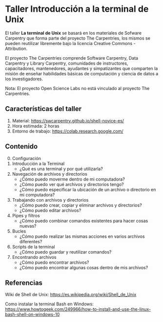 # Taller **Introducción a la terminal de Unix**

El taller **La terminal de Unix** se basará en los materiales de Sofware Carpentry que forma parte del proyecto The Carpentries, los mismos se pueden reutilizar libremente bajo la licencia Creative Commons - Attribution.

El proyecto The Carpentries comprende Software Carpentry, Data Carpentry y Library Carpentry, comunidades de instructores, capacitadores, mantenedores, ayudantes y simpatizantes que comparten la misión de enseñar habilidades básicas de computación y ciencia de datos a los investigadores.

Nota: El proyecto Open Science Labs no está vinculado al proyecto The Carpentries.

## Características del taller

1. Material: https://swcarpentry.github.io/shell-novice-es/
2. Hora estimada: 2 horas
3. Entorno de trabajo: https://colab.research.google.com/

## Contenido

0. Configuración
1. Introducción a la Terminal	
   - ¿Qué es una terminal y por qué utilizarla?
2. Navegación de archivos y directorios	
   - ¿Cómo puedo moverme dentro de mi computadora?
   - ¿Cómo puedo ver qué archivos y directorios tengo?
   - ¿Cómo puedo especificar la ubicación de un archivo o directorio en mi computadora?
3. Trabajando con archivos y directorios	
   - ¿Cómo puedo crear, copiar y eliminar archivos y directorios?
   - ¿Cómo puedo editar archivos?
4. Pipes y filtros	
   - ¿Cómo puedo combinar comandos existentes para hacer cosas nuevas?
5. Bucles	
   - ¿Cómo puedo realizar las mismas acciones en varios archivos diferentes?
6. Scripts de la terminal	
   - ¿Cómo puedo guardar y reutilizar comandos?
7. Encontrando archivos	
   - ¿Cómo puedo encontrar archivos?
   - ¿Cómo puedo encontrar algunas cosas dentro de mis archivos?

## Referencias

Wiki de Shell de Unix:
https://es.wikipedia.org/wiki/Shell_de_Unix

Como instalar la terminal Bash en Windows:
https://www.howtogeek.com/249966/how-to-install-and-use-the-linux-bash-shell-on-windows-10
